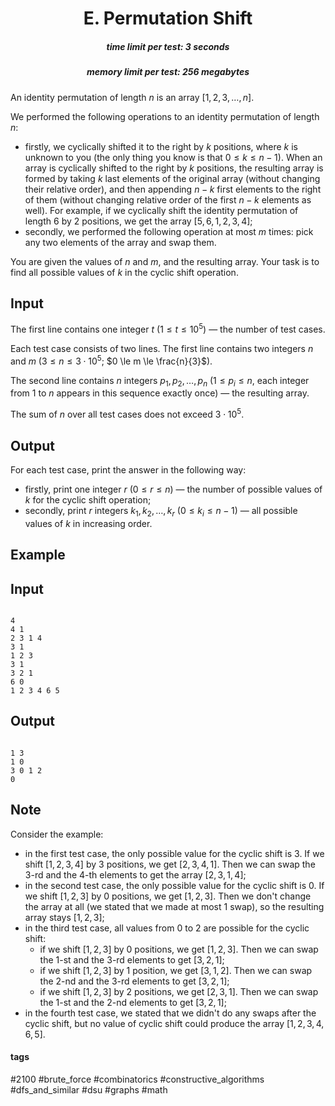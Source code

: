 <h1 style='text-align: center;'> E. Permutation Shift</h1>

<h5 style='text-align: center;'>time limit per test: 3 seconds</h5>
<h5 style='text-align: center;'>memory limit per test: 256 megabytes</h5>

An identity permutation of length $n$ is an array $[1, 2, 3, \dots, n]$.

We performed the following operations to an identity permutation of length $n$:

* firstly, we cyclically shifted it to the right by $k$ positions, where $k$ is unknown to you (the only thing you know is that $0 \le k \le n - 1$). When an array is cyclically shifted to the right by $k$ positions, the resulting array is formed by taking $k$ last elements of the original array (without changing their relative order), and then appending $n - k$ first elements to the right of them (without changing relative order of the first $n - k$ elements as well). For example, if we cyclically shift the identity permutation of length $6$ by $2$ positions, we get the array $[5, 6, 1, 2, 3, 4]$;
* secondly, we performed the following operation at most $m$ times: pick any two elements of the array and swap them.

You are given the values of $n$ and $m$, and the resulting array. Your task is to find all possible values of $k$ in the cyclic shift operation.

## Input

The first line contains one integer $t$ ($1 \le t \le 10^5$) — the number of test cases.

Each test case consists of two lines. The first line contains two integers $n$ and $m$ ($3 \le n \le 3 \cdot 10^5$; $0 \le m \le \frac{n}{3}$).

The second line contains $n$ integers $p_1, p_2, \dots, p_n$ ($1 \le p_i \le n$, each integer from $1$ to $n$ appears in this sequence exactly once) — the resulting array.

The sum of $n$ over all test cases does not exceed $3 \cdot 10^5$.

## Output

For each test case, print the answer in the following way:

* firstly, print one integer $r$ ($0 \le r \le n$) — the number of possible values of $k$ for the cyclic shift operation;
* secondly, print $r$ integers $k_1, k_2, \dots, k_r$ ($0 \le k_i \le n - 1$) — all possible values of $k$ in increasing order.
## Example

## Input


```

4
4 1
2 3 1 4
3 1
1 2 3
3 1
3 2 1
6 0
1 2 3 4 6 5

```
## Output


```

1 3
1 0
3 0 1 2
0

```
## Note

Consider the example: 

* in the first test case, the only possible value for the cyclic shift is $3$. If we shift $[1, 2, 3, 4]$ by $3$ positions, we get $[2, 3, 4, 1]$. Then we can swap the $3$-rd and the $4$-th elements to get the array $[2, 3, 1, 4]$;
* in the second test case, the only possible value for the cyclic shift is $0$. If we shift $[1, 2, 3]$ by $0$ positions, we get $[1, 2, 3]$. Then we don't change the array at all (we stated that we made at most $1$ swap), so the resulting array stays $[1, 2, 3]$;
* in the third test case, all values from $0$ to $2$ are possible for the cyclic shift:
	+ if we shift $[1, 2, 3]$ by $0$ positions, we get $[1, 2, 3]$. Then we can swap the $1$-st and the $3$-rd elements to get $[3, 2, 1]$;
	+ if we shift $[1, 2, 3]$ by $1$ position, we get $[3, 1, 2]$. Then we can swap the $2$-nd and the $3$-rd elements to get $[3, 2, 1]$;
	+ if we shift $[1, 2, 3]$ by $2$ positions, we get $[2, 3, 1]$. Then we can swap the $1$-st and the $2$-nd elements to get $[3, 2, 1]$;
* in the fourth test case, we stated that we didn't do any swaps after the cyclic shift, but no value of cyclic shift could produce the array $[1, 2, 3, 4, 6, 5]$.


#### tags 

#2100 #brute_force #combinatorics #constructive_algorithms #dfs_and_similar #dsu #graphs #math 